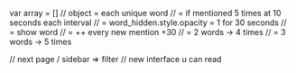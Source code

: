 var array = []
// object = each unique word
//        = if mentioned 5 times at 10 seconds each interval
//        = word_hidden.style.opacity = 1 for 30 seconds
//        = show word
//        = ++ every new mention +30
//        = 2 words -> 4 times
//        = 3 words -> 5 times

// next page / sidebar => filter
// new interface u can read
